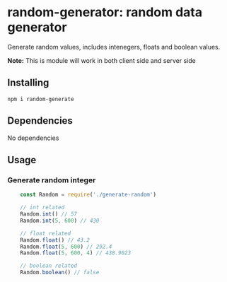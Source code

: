 # random-generator: random data generator

Generate random values, includes intenegers, floats and boolean values.

**Note:** This is module will work in both client side and server side

## Installing

```
npm i random-generate
```

## Dependencies

No dependencies

## Usage
### Generate random integer
```js
    const Random = require('./generate-random')

    // int related
    Random.int() // 57
    Random.int(5, 600) // 430

    // float related
    Random.float() // 43.2
    Random.float(5, 600) // 292.4
    Random.float(5, 600, 4) // 438.9023

    // boolean related
    Random.boolean() // false
```
